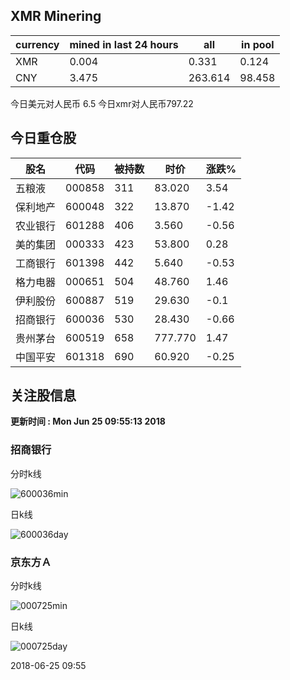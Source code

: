 ## XMR Minering

|currency|mined in last 24 hours|all|in pool|
|---|---|---|---|
|XMR|0.004|0.331|0.124|
|CNY|3.475|263.614|98.458|

今日美元对人民币 6.5	今日xmr对人民币797.22


## 今日重仓股 

|股名|代码|被持数|时价|涨跌%|
|---|---|---|---|---|
|五粮液|000858|311|83.020|3.54|
|保利地产|600048|322|13.870|-1.42|
|农业银行|601288|406|3.560|-0.56|
|美的集团|000333|423|53.800|0.28|
|工商银行|601398|442|5.640|-0.53|
|格力电器|000651|504|48.760|1.46|
|伊利股份|600887|519|29.630|-0.1|
|招商银行|600036|530|28.430|-0.66|
|贵州茅台|600519|658|777.770|1.47|
|中国平安|601318|690|60.920|-0.25|

## 关注股信息
**更新时间 : Mon Jun 25 09:55:13 2018**
### 招商银行 
分时k线

![600036min](http://image.sinajs.cn/newchart/min/n/sh600036.gif)

日k线

![600036day](http://image.sinajs.cn/newchart/daily/n/sh600036.gif)

### 京东方Ａ 
分时k线

![000725min](http://image.sinajs.cn/newchart/min/n/sz000725.gif)

日k线

![000725day](http://image.sinajs.cn/newchart/daily/n/sz000725.gif)

2018-06-25 09:55